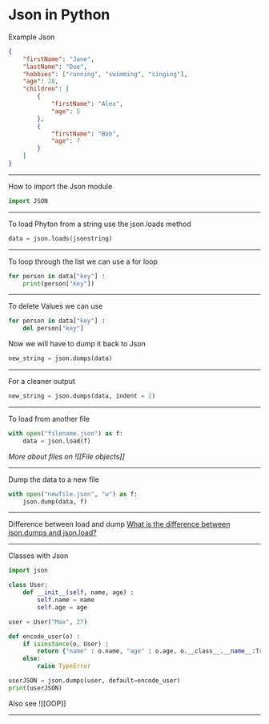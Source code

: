 # Json in Python

Example Json
```json
{
    "firstName": "Jane",
    "lastName": "Doe",
    "hobbies": ["running", "swimming", "singing"],
    "age": 28,
    "children": [
        {
            "firstName": "Alex",
            "age": 5
        },
        {
            "firstName": "Bob",
            "age": 7
        }
    ]
}
```
---
How to import the Json module
```python
import JSON
```
---
To load Phyton from a string use the json.loads method
```python
data = json.loads(jsonstring)
```
---
 To loop through the list we can use a for loop
```python
for person in data["key"] : 
	print(person["key"])
```
---
 To delete Values we can use
```python
for person in data["key"] : 
	del person["key"]
```

Now we will have to dump it back to Json
```python
new_string = json.dumps(data)
```
---
For a cleaner output
```python
new_string = json.dumps(data, indent = 2)
```
---
To load from another file 
```python
with open("filename.json") as f:
	data = json.load(f)
```

*More about files on ![[File objects]]*

---
Dump the data to a new file
```python
with open("newfile.json", "w") as f:
	json.dump(data, f)
```
---
Difference between load and dump
[What is the difference between json.dumps and json.load?](https://stackoverflow.com/questions/32911336/what-is-the-difference-between-json-dumps-and-json-load)

---
Classes with Json

```python
import json 

class User: 
    def __init__(self, name, age) : 
        self.name = name
        self.age = age

user = User("Max", 27)

def encode_user(o) : 
    if isinstance(o, User) : 
        return {"name" : o.name, "age" : o.age, o.__class__.__name__:True}
    else: 
        raise TypeError

userJSON = json.dumps(user, default=encode_user)
print(userJSON)

```
Also see ![[OOP]]

---

